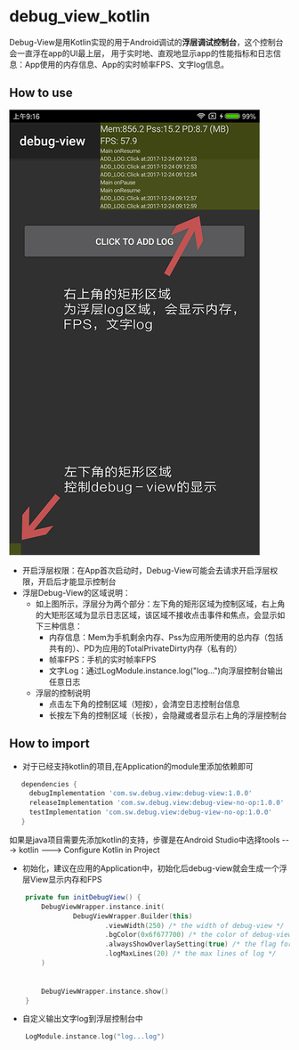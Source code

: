 debug_view_kotlin
=================

Debug-View是用Kotlin实现的用于Android调试的**浮层调试控制台**，这个控制台会一直浮在app的UI最上层，
用于实时地、直观地显示app的性能指标和日志信息：App使用的内存信息、App的实时帧率FPS、文字log信息。


How to use
----------
![debug_view](imgs/example_debug_view.png)

- 开启浮层权限：在App首次启动时，Debug-View可能会去请求开启浮层权限，开启后才能显示控制台
- 浮层Debug-View的区域说明：
    - 如上图所示，浮层分为两个部分：左下角的矩形区域为控制区域，右上角的大矩形区域为显示日志区域，该区域不接收点击事件和焦点，会显示如下三种信息：
        - 内存信息：Mem为手机剩余内存、Pss为应用所使用的总内存（包括共有的）、PD为应用的TotalPrivateDirty内存（私有的）
        - 帧率FPS：手机的实时帧率FPS
        - 文字Log：通过LogModule.instance.log("log...")向浮层控制台输出任意日志
    - 浮层的控制说明
        - 点击左下角的控制区域（短按），会清空日志控制台信息
        - 长按左下角的控制区域（长按），会隐藏或者显示右上角的浮层控制台


How to import
-------------
- 对于已经支持kotlin的项目,在Application的module里添加依赖即可
```groovy
   dependencies {
     debugImplementation 'com.sw.debug.view:debug-view:1.0.0'
     releaseImplementation 'com.sw.debug.view:debug-view-no-op:1.0.0'
     testImplementation 'com.sw.debug.view:debug-view-no-op:1.0.0'
   }
```
如果是java项目需要先添加kotlin的支持，步骤是在Android Studio中选择tools ---> kotlin ---> Configure Kotlin in Project

- 初始化，建议在应用的Application中，初始化后debug-view就会生成一个浮层View显示内存和FPS
```kotlin
    private fun initDebugView() {
        DebugViewWrapper.instance.init(
                DebugViewWrapper.Builder(this)
                        .viewWidth(250) /* the width of debug-view */
                        .bgColor(0x6f677700) /* the color of debug-view */
                        .alwaysShowOverlaySetting(true) /* the flag for always showing Overlay Setting */
                        .logMaxLines(20) /* the max lines of log */
        )


        DebugViewWrapper.instance.show()
    }
```

- 自定义输出文字log到浮层控制台中
```kotlin
    LogModule.instance.log("log...log")
```




